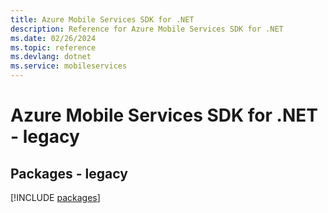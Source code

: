 ```yaml
---
title: Azure Mobile Services SDK for .NET
description: Reference for Azure Mobile Services SDK for .NET
ms.date: 02/26/2024
ms.topic: reference
ms.devlang: dotnet
ms.service: mobileservices
---
```

# Azure Mobile Services SDK for .NET - legacy
## Packages - legacy
[!INCLUDE [packages](mobile-services-index.md)]